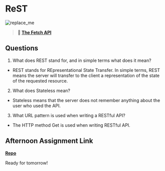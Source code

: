 # ReST

![replace_me](https://codeworks.blob.core.windows.net/public/assets/img/illustrations/placeholder.svg)

> **📖 [The Fetch API](https://codeworksacademy.com/fs-student-guide/resources/wk4/04-Fetch)**

## Questions

1. What does REST stand for, and in simple terms what does it mean?

- REST stands for REpresentational State Transfer. In simple terms, REST means the server will transfer to the client a representation of the state of the requested resource.

2. What does Stateless mean?

- Stateless means that the server does not remember anything about the user who used the API.

3. What URL pattern is used when writing a RESTful API?

- The HTTP method Get is used when writing RESTful API.

## Afternoon Assignment Link

**[Repo](https://github.com/ZachCoop/Gifted)**

Ready for tomorrow!
